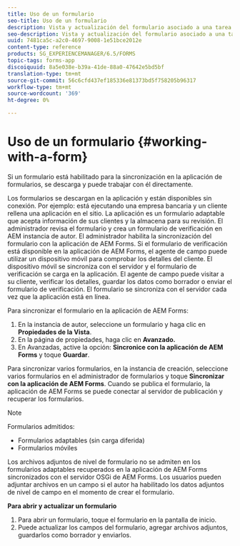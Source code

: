 ```yaml
---
title: Uso de un formulario
seo-title: Uso de un formulario
description: Vista y actualización del formulario asociado a una tarea o un punto de inicio en la aplicación de AEM Forms
seo-description: Vista y actualización del formulario asociado a una tarea o un punto de inicio en la aplicación de AEM Forms
uuid: 7481ca5c-a2c0-4697-9008-1e51bce2012e
content-type: reference
products: SG_EXPERIENCEMANAGER/6.5/FORMS
topic-tags: forms-app
discoiquuid: 8a5e038e-b39a-41de-88a0-47642e5bd5bf
translation-type: tm+mt
source-git-commit: 56c6cfd437ef185336e81373bd5f758205b96317
workflow-type: tm+mt
source-wordcount: '369'
ht-degree: 0%

---
```



# Uso de un formulario {#working-with-a-form}

Si un formulario está habilitado para la sincronización en la aplicación de formularios, se descarga y puede trabajar con él directamente.

Los formularios se descargan en la aplicación y están disponibles sin conexión. Por ejemplo: está ejecutando una empresa bancaria y un cliente rellena una aplicación en el sitio. La aplicación es un formulario adaptable que acepta información de sus clientes y la almacena para su revisión. El administrador revisa el formulario y crea un formulario de verificación en AEM instancia de autor. El administrador habilita la sincronización del formulario con la aplicación de AEM Forms. Si el formulario de verificación está disponible en la aplicación de AEM Forms, el agente de campo puede utilizar un dispositivo móvil para comprobar los detalles del cliente. El dispositivo móvil se sincroniza con el servidor y el formulario de verificación se carga en la aplicación. El agente de campo puede visitar a su cliente, verificar los detalles, guardar los datos como borrador o enviar el formulario de verificación. El formulario se sincroniza con el servidor cada vez que la aplicación está en línea.

Para sincronizar el formulario en la aplicación de AEM Forms:

1. En la instancia de autor, seleccione un formulario y haga clic en **Propiedades de la Vista**.
1. En la página de propiedades, haga clic en **Avanzado.**
1. En Avanzadas, active la opción: **Sincronice con la aplicación de AEM Forms** y toque **Guardar**.

Para sincronizar varios formularios, en la instancia de creación, seleccione varios formularios en el administrador de formularios y toque **Sincronizar con la aplicación de AEM Forms**. Cuando se publica el formulario, la aplicación de AEM Forms se puede conectar al servidor de publicación y recuperar los formularios.

>[!NOTE]
>
>Formularios admitidos:
>
>* Formularios adaptables (sin carga diferida)
>* Formularios móviles

>
>
Los archivos adjuntos de nivel de formulario no se admiten en los formularios adaptables recuperados en la aplicación de AEM Forms sincronizados con el servidor OSGi de AEM Forms. Los usuarios pueden adjuntar archivos en un campo si el autor ha habilitado los datos adjuntos de nivel de campo en el momento de crear el formulario.

**Para abrir y actualizar un formulario**

1. Para abrir un formulario, toque el formulario en la pantalla de inicio.
1. Puede actualizar los campos del formulario, agregar archivos adjuntos, guardarlos como borrador y enviarlos.
